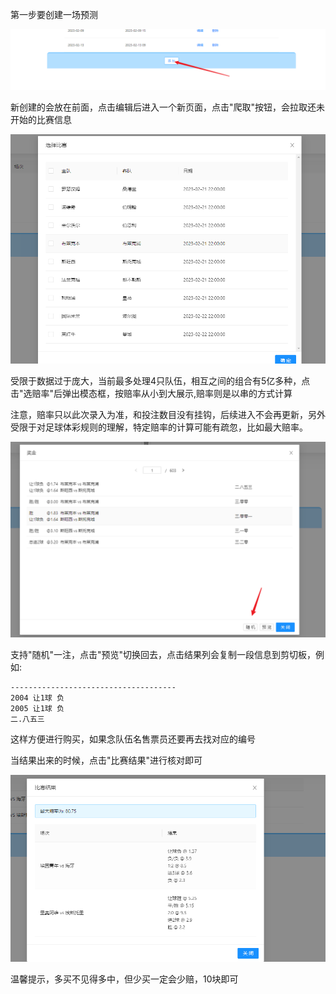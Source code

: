 第一步要创建一场预测

![](https://raw.githubusercontent.com/xiaodun/sf-imagebed/main/images20230221154238.png)

新创建的会放在前面，点击编辑后进入一个新页面，点击"爬取"按钮，会拉取还未开始的比赛信息

![](https://raw.githubusercontent.com/xiaodun/sf-imagebed/main/images20230221154414.png)

受限于数据过于庞大，当前最多处理4只队伍，相互之间的组合有5亿多种，点击"选赔率"后弹出模态框，按赔率从小到大展示,赔率则是以串的方式计算

注意，赔率只以此次录入为准，和投注数目没有挂钩，后续进入不会再更新，另外受限于对足球体彩规则的理解，特定赔率的计算可能有疏忽，比如最大赔率。

![](https://raw.githubusercontent.com/xiaodun/sf-imagebed/main/images20230221154814.png)

支持"随机"一注，点击"预览"切换回去，点击结果列会复制一段信息到剪切板，例如:

```
-------------------------------------
2004 让1球 负
2005 让1球 负
二.八五三
```

这样方便进行购买，如果念队伍名售票员还要再去找对应的编号

当结果出来的时候，点击"比赛结果"进行核对即可

![](https://raw.githubusercontent.com/xiaodun/sf-imagebed/main/images20230221155922.png)

温馨提示，多买不见得多中，但少买一定会少赔，10块即可